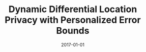 ---
title: "Dynamic Differential Location Privacy with Personalized Error Bounds"
collection: publications
permalink: /publication/2017-01-01-Dynamic-Differential-Location-Privacy-with-Personalized-Error-Bounds
pubtype: conference
date: 2017-01-01
venue: 'In the proceedings of NDSS'
authors:  Lei Yu,  Ling Liu,  Calton Pu
citation: ' Lei Yu,  Ling Liu,  Calton Pu, &quot;Dynamic Differential Location Privacy with Personalized Error Bounds.&quot; In the proceedings of NDSS, 2017.'
---